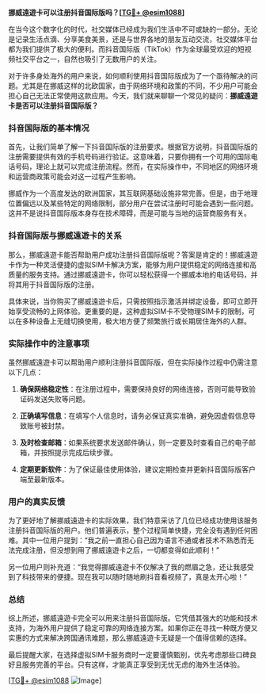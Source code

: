 **挪威遠遊卡可以注册抖音国际版吗？[[TG💪+ @esim1088](https://t.me/s/esim1088)]**

在当今这个数字化的时代，社交媒体已经成为我们生活中不可或缺的一部分。无论是记录生活点滴、分享美食美景，还是与世界各地的朋友互动交流，社交媒体平台都为我们提供了极大的便利。而抖音国际版（TikTok）作为全球最受欢迎的短视频社交平台之一，自然也吸引了无数用户的关注。

对于许多身处海外的用户来说，如何顺利使用抖音国际版成为了一个亟待解决的问题。尤其是在挪威这样的北欧国家，由于网络环境和政策的不同，不少用户可能会担心自己无法正常使用这款应用。今天，我们就来聊聊一个常见的疑问：**挪威遠遊卡是否可以注册抖音国际版？**

### 抖音国际版的基本情况

首先，让我们简单了解一下抖音国际版的注册要求。根据官方说明，抖音国际版的注册需要提供有效的手机号码进行验证。这意味着，只要你拥有一个可用的国际电话号码，理论上就可以完成注册流程。然而，在实际操作中，不同地区的网络环境和运营商政策可能会对这一过程产生影响。

挪威作为一个高度发达的欧洲国家，其互联网基础设施非常完善。但是，由于地理位置偏远以及某些特定的网络限制，部分用户在尝试注册时可能会遇到一些问题。这并不是说抖音国际版本身存在技术障碍，而是可能与当地的运营商服务有关。

### 抖音国际版与挪威遠遊卡的关系

那么，挪威遠遊卡能否帮助用户成功注册抖音国际版呢？答案是肯定的！挪威遠遊卡作为一种灵活便捷的虚拟SIM卡解决方案，能够为用户提供稳定的网络连接和高质量的服务支持。通过挪威遠遊卡，你可以轻松获得一个挪威本地的电话号码，并将其用于抖音国际版的注册。

具体来说，当你购买了挪威遠遊卡后，只需按照指示激活并绑定设备，即可立即开始享受流畅的上网体验。更重要的是，这种虚拟SIM卡不受物理SIM卡的限制，可以在多种设备上无缝切换使用，极大地方便了频繁旅行或长期居住海外的人群。

### 实际操作中的注意事项

虽然挪威遠遊卡可以帮助用户顺利注册抖音国际版，但在实际操作过程中仍需注意以下几点：

1. **确保网络稳定性**：在注册过程中，需要保持良好的网络连接，否则可能导致验证码发送失败等问题。
   
2. **正确填写信息**：在填写个人信息时，请务必保证真实准确，避免因虚假信息导致账号被封禁。
   
3. **及时检查邮箱**：如果系统要求发送邮件确认，则一定要及时查看自己的电子邮箱，并按照提示完成后续步骤。

4. **定期更新软件**：为了保证最佳使用体验，建议定期检查并更新抖音国际版客户端至最新版本。

### 用户的真实反馈

为了更好地了解挪威遠遊卡的实际效果，我们特意采访了几位已经成功使用该服务注册抖音国际版的用户。他们普遍表示，整个过程简单快捷，完全没有遇到任何困难。其中一位用户提到：“我之前一直担心自己因为语言不通或者技术不熟悉而无法完成注册，但没想到用了挪威遠遊卡之后，一切都变得如此顺利！”

另一位用户则补充道：“我觉得挪威遠遊卡不仅解决了我的燃眉之急，还让我感受到了科技带来的便捷。现在我可以随时随地刷抖音看视频了，真是太开心啦！”

### 总结

综上所述，挪威遠遊卡完全可以用来注册抖音国际版。它凭借其强大的功能和技术支持，为海外用户提供了稳定可靠的网络连接方案。如果你正在寻找一种既方便又实惠的方式来解决跨国通讯难题，那么挪威遠遊卡无疑是一个值得信赖的选择。

最后提醒大家，在选择虚拟SIM卡服务商时一定要谨慎甄别，优先考虑那些口碑良好且服务完善的平台。只有这样，才能真正享受到无忧无虑的海外生活体验。

[[TG💪+ @esim1088](https://t.me/s/esim1088) ![Image](https://i.postimg.cc/4NQfJmqS/Snipaste-2025-05-13-00-14-12.png)]